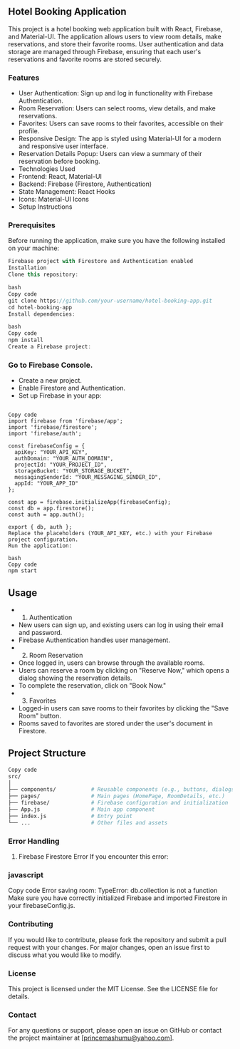 ## Hotel Booking Application
This project is a hotel booking web application built with React, Firebase, and Material-UI. The application allows users to view room details, make reservations, and store their favorite rooms. User authentication and data storage are managed through Firebase, ensuring that each user's reservations and favorite rooms are stored securely.

### Features

- User Authentication: Sign up and log in functionality with Firebase Authentication.
- Room Reservation: Users can select rooms, view details, and make reservations.
- Favorites: Users can save rooms to their favorites, accessible on their profile.
- Responsive Design: The app is styled using Material-UI for a modern and responsive user interface.
- Reservation Details Popup: Users can view a summary of their reservation before booking.
- Technologies Used
- Frontend: React, Material-UI
- Backend: Firebase (Firestore, Authentication)
- State Management: React Hooks
- Icons: Material-UI Icons
- Setup Instructions

### Prerequisites
Before running the application, make sure you have the following installed on your machine:

```Node.js and npm
Firebase project with Firestore and Authentication enabled
Installation
Clone this repository:

bash
Copy code
git clone https://github.com/your-username/hotel-booking-app.git
cd hotel-booking-app
Install dependencies:

bash
Copy code
npm install
Create a Firebase project:
```
### Go to Firebase Console.

- Create a new project.
- Enable Firestore and Authentication.
- Set up Firebase in your app:

```Create a file named firebaseConfig.js in the src/firebase directory:

Copy code
import firebase from 'firebase/app';
import 'firebase/firestore';
import 'firebase/auth';

const firebaseConfig = {
  apiKey: "YOUR_API_KEY",
  authDomain: "YOUR_AUTH_DOMAIN",
  projectId: "YOUR_PROJECT_ID",
  storageBucket: "YOUR_STORAGE_BUCKET",
  messagingSenderId: "YOUR_MESSAGING_SENDER_ID",
  appId: "YOUR_APP_ID"
};

const app = firebase.initializeApp(firebaseConfig);
const db = app.firestore();
const auth = app.auth();

export { db, auth };
Replace the placeholders (YOUR_API_KEY, etc.) with your Firebase project configuration.
Run the application:

bash
Copy code
npm start
```
## Usage

- 1. Authentication
- New users can sign up, and existing users can log in using their email and password.
- Firebase Authentication handles user management.
- 2. Room Reservation
- Once logged in, users can browse through the available rooms.
- Users can reserve a room by clicking on "Reserve Now," which opens a dialog showing the reservation details.
- To complete the reservation, click on "Book Now."
- 3. Favorites
- Logged-in users can save rooms to their favorites by clicking the "Save Room" button.
- Rooms saved to favorites are stored under the user's document in Firestore.

## Project Structure
``` bash
Copy code
src/
│
├── components/           # Reusable components (e.g., buttons, dialogs)
├── pages/                # Main pages (HomePage, RoomDetails, etc.)
├── firebase/             # Firebase configuration and initialization
├── App.js                # Main app component
├── index.js              # Entry point
└── ...                   # Other files and assets

```
### Error Handling
1. Firebase Firestore Error
If you encounter this error:

### javascript
Copy code
Error saving room: TypeError: db.collection is not a function
Make sure you have correctly initialized Firebase and imported Firestore in your firebaseConfig.js.

### Contributing
If you would like to contribute, please fork the repository and submit a pull request with your changes. For major changes, open an issue first to discuss what you would like to modify.

### License
This project is licensed under the MIT License. See the LICENSE file for details.

### Contact
For any questions or support, please open an issue on GitHub or contact the project maintainer at [princemashumu@yahoo.com].
